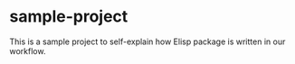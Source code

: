 <!-- ---
!-- Timestamp: 2025-05-12 21:49:26
!-- Author: ywatanabe
!-- File: /home/ywatanabe/.emacs.d/lisp/sample-package/README.md
!-- --- -->

# sample-project

This is a sample project to self-explain how Elisp package is written in our workflow.

<!-- EOF -->